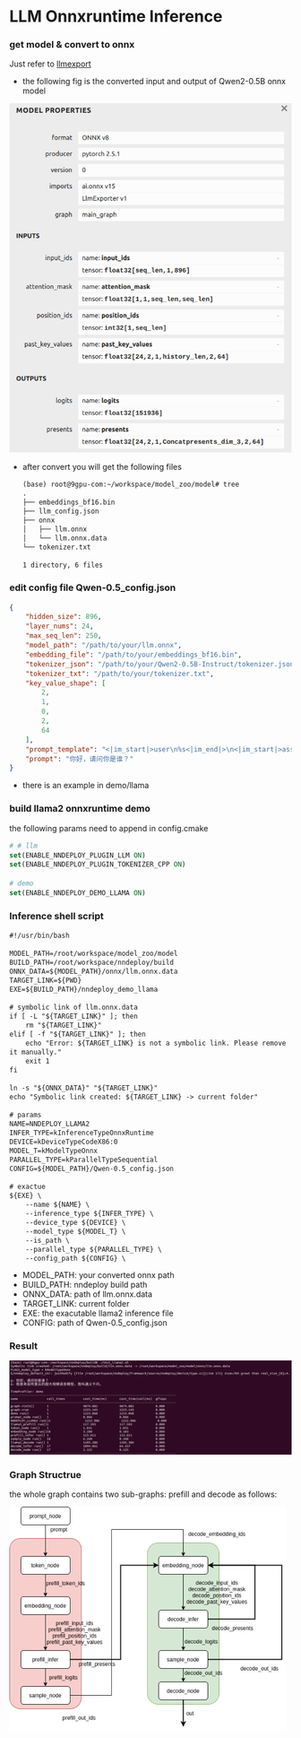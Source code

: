 # LLM Onnxruntime Inference



### get model & convert to onnx

Just refer to [llmexport](https://github.com/wangzhaode/llm-export)

* the following fig is the converted input and output of Qwen2-0.5B onnx model

<img src="./imgs/Qwen0.5B-onnx.png" alt="Qwen0.5B-onnx" style="zoom:80%;" />

* after convert you will get the following files

  ```shell
  (base) root@9gpu-com:~/workspace/model_zoo/model# tree 
  .
  ├── embeddings_bf16.bin
  ├── llm_config.json
  ├── onnx
  │   ├── llm.onnx
  │   └── llm.onnx.data
  └── tokenizer.txt
  
  1 directory, 6 files
  ```



### edit config file Qwen-0.5_config.json

```json
{
    "hidden_size": 896,
    "layer_nums": 24,
    "max_seq_len": 250,
    "model_path": "/path/to/your/llm.onnx",
    "embedding_file": "/path/to/your/embeddings_bf16.bin",
    "tokenizer_json": "/path/to/your/Qwen2-0.5B-Instruct/tokenizer.json",
    "tokenizer_txt": "/path/to/your/tokenizer.txt",
    "key_value_shape": [
        2,
        1,
        0,
        2,
        64
    ],
    "prompt_template": "<|im_start|>user\n%s<|im_end|>\n<|im_start|>assistant\n",
    "prompt": "你好，请问你是谁？"
}

```
* there is an example in demo/llama


### build llama2 onnxruntime demo

the following params need to append in config.cmake

```cmake
# # llm
set(ENABLE_NNDEPLOY_PLUGIN_LLM ON)
set(ENABLE_NNDEPLOY_PLUGIN_TOKENIZER_CPP ON)

# demo
set(ENABLE_NNDEPLOY_DEMO_LLAMA ON)
```



### Inference shell script

```shell
#!/usr/bin/bash

MODEL_PATH=/root/workspace/model_zoo/model
BUILD_PATH=/root/workspace/nndeploy/build
ONNX_DATA=${MODEL_PATH}/onnx/llm.onnx.data
TARGET_LINK=${PWD}
EXE=${BUILD_PATH}/nndeploy_demo_llama

# symbolic link of llm.onnx.data
if [ -L "${TARGET_LINK}" ]; then
    rm "${TARGET_LINK}"
elif [ -f "${TARGET_LINK}" ]; then
    echo "Error: ${TARGET_LINK} is not a symbolic link. Please remove it manually."
    exit 1
fi

ln -s "${ONNX_DATA}" "${TARGET_LINK}"
echo "Symbolic link created: ${TARGET_LINK} -> current folder"

# params
NAME=NNDEPLOY_LLAMA2
INFER_TYPE=kInferenceTypeOnnxRuntime
DEVICE=kDeviceTypeCodeX86:0
MODEL_T=kModelTypeOnnx
PARALLEL_TYPE=kParallelTypeSequential
CONFIG=${MODEL_PATH}/Qwen-0.5_config.json

# exactue 
${EXE} \
    --name ${NAME} \
    --inference_type ${INFER_TYPE} \
    --device_type ${DEVICE} \
    --model_type ${MODEL_T} \
    --is_path \
    --parallel_type ${PARALLEL_TYPE} \
    --config_path ${CONFIG} \

```

* MODEL_PATH: your converted onnx path
* BUILD_PATH: nndeploy build path
* ONNX_DATA: path of llm.onnx.data
* TARGET_LINK: current folder
* EXE: the exacutable llama2 inference file
* CONFIG: path of Qwen-0.5_config.json



### Result

<img src="./imgs/result.png" alt="result" style="zoom:80%;" />

### Graph Structrue

the whole graph contains two sub-graphs: prefill and decode as follows:

<img src="./imgs/llama2-graph.png" alt="llama2-graph" style="zoom:80%;" />



